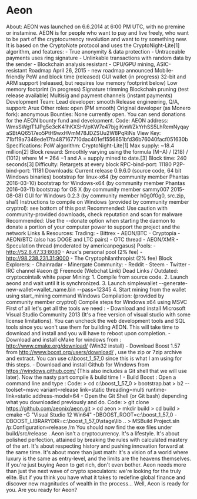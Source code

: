 # Aeon
About: AEON was launched on 6.6.2014 at 6:00 PM UTC, with no premine or instamine. AEON is for people who want to pay and live freely, who want to be part of the cryptocurrency revolution and want to try something new. It is based on the CryptoNote protocol and uses the CryptoNight-Lite[1] algorithm, and features: - True anonymity &amp; data protection - Untraceable payments uses ring signature - Unlinkable transactions with random data by the sender - Blockchain analysis resistant - CPU/GPU mining, ASIC-resistant   Roadmap April 26, 2015 - new roadmap announced Mobile-friendly PoW and block time (released) GUI wallet (in progress) 32-bit and ARM support (released, but requires low memory footprint below) Low memory footprint (in progress) Signature trimming  Blockchain pruning (test release available) Multisig and payment channels (instant payments)   Development Team: Lead developer: smooth Release engineering, Q/A, support: Arux Other roles: open (PM smooth) Original developer (as Monero fork): anonymous   Bounties: None currently open. You can send donations for the AEON bounty fund and development. Code: AEON address: WmsSWgtT1JPg5e3cK41hKXSHVpKW7e47bjgiKmWZkYrhSS5LhRemNyqayaSBtAQ6517eo5PtH9wxHVmM78JDZSUu2W8PqRiNs View Key: 71bf19a7348ede17fa487167710dac401ef1556851bfd36b76040facf051630b   Specifications: PoW algorithm: CryptoNight-Lite[1] Max supply: ~18.4 million[2] Block reward: Smoothly varying using the formula (M−A) / (218) / (1012) where M = 264 −1 and A = supply mined to date.[3] Block time: 240 seconds[3] Difficulty: Retargets at every block RPC-bind-port: 11180 P2P-bind-port: 11181   Downloads: Current release 0.9.6.0 (source code, 64 bit Windows binaries) bootstrap for linux-x64 (by community member Phantas 2016-03-10) bootstrap for Windows-x64 (by community member Phantas 2016-03-11) bootstrap for OS X (by community member sammy007 2015-08-08) GUI for Windows 0.2.3 (by community member h0g0f0g0, src.zip, sha1) Instructions to compile on Windows (provided by community member cryptrol): see bottom of this post Recommended: Use caution with community-provided downloads, check reputation and scan for malware Recommended: Use the --donate option when starting the daemon to donate a portion of your computer power to support the project and the network   Links &amp; Resources: Trading:  - Bittrex - AEON/BTC  - Cryptopia - AEON/BTC (also has DOGE and LTC pairs)  - OTC thread - AEON/XMR  - Speculation thread (moderated by americanpegasus) Pools:  - http://52.8.47.33:8080 - Arux's personal pool (2% fee)  - http://98.238.231.31:9000 - The Cryptophilanthropist (2% fee) Block Explorers:  - Chainradar  - Minergate Community:  - Reddit  - Steem  - Twitter  - IRC channel #aeon @ Freenode (Webchat Link) Dead Links / Outdated: cryptocointalk white paper   Mining: 1. Compile from source code. 2. Launch aeond and wait until it is synchronized. 3. Launch simplewallet --generate-new-wallet=wallet_name.bin --pass=12345 4. Start mining from the wallet using start_mining command   Windows Compilation: (provided by community member cryptrol) Compile steps for Windows x64 using MSVC First of all let's get all the tools we need : - Download and install Microsoft Visual Studio Community 2013 (It's a free version of visual studio with some license limitations).   You can uncheck the web development tools and SQL tools since you won't use them for building AEON.   This will take time to download and install and you will have to reboot upon completion. - Download and install cMake for windows from : http://www.cmake.org/download/ (Win32 install) - Download Boost 1.57 from http://www.boost.org/users/download/ , use the zip or 7zip archive and extract.   You can use c:\boost_1_57_0 since this is what I am using for this steps. - Download and install Github for Windows from https://windows.github.com/ (This also includes a Git shell that we will use later).  Now the nasty part compile &amp; build time ! - Build Boost :   Open a command line and type : Code:  > cd c:\boost_1_57_0   > bootstrap.bat   > b2 --toolset=msvc variant=release link=static threading=multi runtime-link=static address-model=64 - Open the Git Shell (or Git bash) depending what you downloaded previously and do. Code:  > git clone https://github.com/aeonix/aeon.git   > cd aeon   > mkdir build   > cd build   > cmake -G "Visual Studio 12 Win64" -DBOOST_ROOT=c:\boost_1_57_0 -DBOOST_LIBRARYDIR=c:\boost_1_57_0\stage\lib ..   > MSBuild Project.sln /p:Configuration=release /m    You should now find the exe files under build/src/release . Aeon isn't a cryptocurrency. It's a lifestyle. It's about polished perfection, attained by breaking the rules with calculated mastery of the art. It's about respecting history and pushing innovation forward at the same time. It's about more than just math: it's a vision of a world where luxury is the same as entry-level, and the limits are the heavens themselves. If you're just buying Aeon to get rich, don't even bother. Aeon needs more than just the next wave of crypto speculators: we're looking for the truly elite. But if you think you have what it takes to redefine global finance and discover new magnitudes of wealth in the process... Well, Aeon is ready for you. Are you ready for Aeon? 
